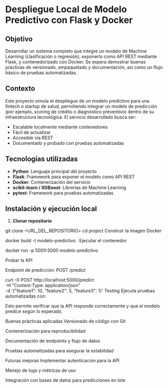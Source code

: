 # Despliegue Local de Modelo Predictivo con Flask y Docker

## Objetivo
Desarrollar un sistema completo que integre un modelo de Machine Learning (clasificación o regresión), exponerlo como API REST mediante Flask, y contenedorizado con Docker. Se espera demostrar buenas prácticas de versionado, empaquetado y documentación, así como un flujo básico de pruebas automatizadas.

## Contexto
Este proyecto simula el despliegue de un modelo predictivo para una fintech o startup de salud, permitiendo integrar un modelo de predicción (por ejemplo, scoring de crédito o diagnóstico preventivo) dentro de su infraestructura tecnológica. El servicio desarrollado busca ser:

- Escalable localmente mediante contenedores
- Fácil de actualizar
- Accesible vía REST
- Documentado y probado con pruebas automatizadas

## Tecnologías utilizadas
- **Python**: Lenguaje principal del proyecto  
- **Flask**: Framework para exponer el modelo como API REST  
- **Docker**: Contenerización del servicio  
- **scikit-learn / XGBoost**: Librerías de Machine Learning  
- **pytest**: Framework para pruebas automatizadas



## Instalación y ejecución local
1. **Clonar repositorio**

git clone <URL_DEL_REPOSITORIO>
cd project
Construir la imagen Docker


docker build -t modelo-predictivo .
Ejecutar el contenedor


docker run -p 5000:5000 modelo-predictivo

Probar la API

Endpoint de predicción: POST /predict


curl -X POST http://localhost:5000/predict \
-H "Content-Type: application/json" \
-d '{"feature1": 10, "feature2": 5, "feature3": 1}'
Testing
Ejecuta pruebas automatizadas con:


Esto permite verificar que la API responde correctamente y que el modelo predice según lo esperado.

Buenas prácticas aplicadas
Versionado de código con Git

Contenerización para reproducibilidad

Documentación de endpoints y flujo de datos

Pruebas automatizadas para asegurar la estabilidad

Futuras mejoras
Implementar autenticación para la API

Manejo de logs y métricas de uso

Integración con bases de datos para predicciones en lote
